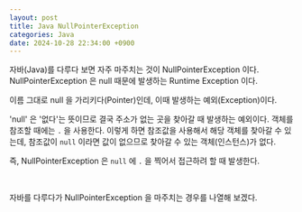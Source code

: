 ```yaml
---
layout: post
title: Java NullPointerException
categories: Java
date: 2024-10-28 22:34:00 +0900
---
```

자바(Java)를 다루다 보면 자주 마주치는 것이 NullPointerException 이다. NullPointerException 은 null 때문에 발생하는 Runtime Exception 이다.

이름 그대로 null 을 가리키다(Pointer)인데, 이때 발생하는 예외(Exception)이다.

'null' 은 '없다'는 뜻이므로 결국 주소가 없는 곳을 찾아갈 때 발생하는 예외이다. 객체를 참조할 때에는 ```.``` 을 사용한다. 이렇게 하면 참조값을 사용해서 해당 객체를 찾아갈 수 있는데, 참조값이 ```null``` 이라면 값이 없으므로 찾아갈 수 있는 객체(인스턴스)가 없다.

즉, NullPointerException 은 ```null``` 에 ```.``` 을 찍어서 접근하려 할 때 발생한다.

<br>

자바를 다루다가 NullPointerException 을 마주치는 경우를 나열해 보겠다.